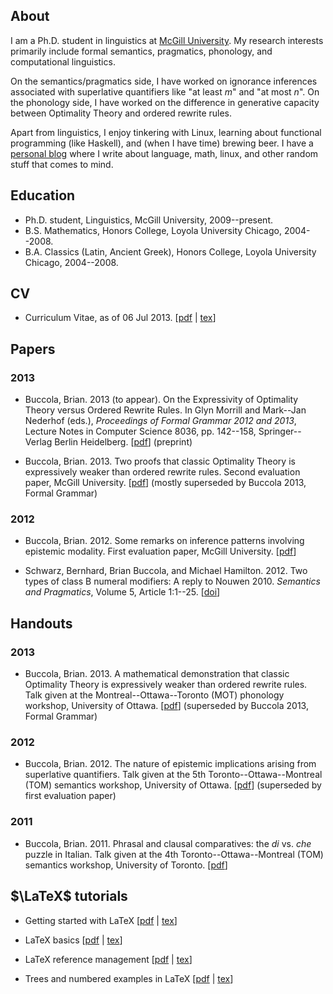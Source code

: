 About
-----

I am a Ph.D. student in linguistics at [McGill University][dept]. My research
interests primarily include formal semantics, pragmatics, phonology, and
computational linguistics.

On the semantics/pragmatics side, I have worked on ignorance inferences
associated with superlative quantifiers like "at least *m*" and "at most *n*".
On the phonology side, I have worked on the difference in generative capacity
between Optimality Theory and ordered rewrite rules.

Apart from linguistics, I enjoy tinkering with Linux, learning about functional
programming (like Haskell), and (when I have time) brewing beer. I have a
[personal blog][blog] where I write about language, math, linux, and other
random stuff that comes to mind.

[dept]: http://www.mcgill.ca/linguistics/ "McGill linguistics department"
[blog]: http://brianbuccola.github.io/ "Personal blog"


Education
---------

- Ph.D. student, Linguistics, McGill University, 2009--present.
- B.S. Mathematics, Honors College, Loyola University Chicago, 2004--2008.
- B.A. Classics (Latin, Ancient Greek), Honors College, Loyola University
  Chicago, 2004--2008.


CV
---

- Curriculum Vitae, as of 06 Jul 2013. [[pdf][cv-pdf] | [tex][cv-tex]]

[cv-pdf]:
    files/buccola-cv.pdf
    "Brian's CV"
[cv-tex]:
    https://github.com/brianbuccola/cv/raw/master/buccola-cv.tex
    "Brian's CV (source)"


Papers
------

### 2013

- Buccola, Brian. 2013 (to appear). On the Expressivity of Optimality Theory
  versus Ordered Rewrite Rules. In Glyn Morrill and Mark--Jan Nederhof (eds.),
  *Proceedings of Formal Grammar 2012 and 2013*, Lecture Notes in Computer
  Science 8036, pp. 142--158, Springer--Verlag Berlin Heidelberg.
  [[pdf][fg2013]] (preprint)

- Buccola, Brian. 2013. Two proofs that classic Optimality Theory is
  expressively weaker than ordered rewrite rules. Second evaluation paper,
  McGill University. [[pdf][eval2]] (mostly superseded by Buccola 2013, Formal
  Grammar)

### 2012

- Buccola, Brian. 2012. Some remarks on inference patterns involving epistemic
  modality. First evaluation paper, McGill University. [[pdf][eval1]]

- Schwarz, Bernhard, Brian Buccola, and Michael Hamilton.  2012. Two types of
  class B numeral modifiers: A reply to Nouwen 2010. *Semantics and
  Pragmatics*, Volume 5, Article 1:1--25. [[doi][semprag]]

[fg2013]:   files/buccola-fg2013.pdf            "Buccola 2013 (Formal Grammar)"
[eval2]:    files/buccola-eval2.pdf             "Second evaluation paper"
[eval1]:    files/buccola-eval1.pdf             "First evaluation paper"
[semprag]:  http://dx.doi.org/10.3765/sp.5.1    "Schwarz, Buccola, and Hamilton 2012"

Handouts
--------

### 2013

- Buccola, Brian. 2013. A mathematical demonstration that classic Optimality
  Theory is expressively weaker than ordered rewrite rules. Talk given at the
  Montreal--Ottawa--Toronto (MOT) phonology workshop, University of Ottawa.
  [[pdf][mot]] (superseded by Buccola 2013, Formal Grammar)

### 2012

- Buccola, Brian. 2012. The nature of epistemic implications arising from
  superlative quantifiers. Talk given at the 5th Toronto--Ottawa--Montreal
  (TOM) semantics workshop, University of Ottawa. [[pdf][tom5]] (superseded by
  first evaluation paper)

### 2011

- Buccola, Brian. 2011. Phrasal and clausal comparatives: the *di* vs. *che*
  puzzle in Italian. Talk given at the 4th Toronto--Ottawa--Montreal (TOM)
  semantics workshop, University of Toronto. [[pdf][tom4]]

[mot]:      files/buccola-mot.pdf               "MOT handout"
[tom5]:     files/buccola-tom5-handout.pdf      "TOM 5 handout"
[tom4]:     files/buccola-tom4-handout.pdf      "TOM 4 handout"


$\LaTeX$ tutorials
------------------

- Getting started with LaTeX [[pdf][gs-pdf] | [tex][gs-tex]]

- LaTeX basics [[pdf][bas-pdf] | [tex][bas-tex]]

- LaTeX reference management [[pdf][ref-pdf] | [tex][ref-tex]]

- Trees and numbered examples in LaTeX [[pdf][trees-pdf] | [tex][trees-tex]]

[gs-pdf]:
    https://github.com/brianbuccola/latex-tutorials/raw/master/latex-getting-started.pdf
    "Getting started with LaTeX"
[gs-tex]:
    https://github.com/brianbuccola/latex-tutorials/raw/master/latex-getting-started.tex
    "Getting started with LaTeX (source)"
[bas-pdf]:
    https://github.com/brianbuccola/latex-tutorials/raw/master/latex-basics.pdf
    "LaTeX basics"
[bas-tex]:
    https://github.com/brianbuccola/latex-tutorials/raw/master/latex-basics.tex
    "LaTeX basics (source)"
[ref-pdf]:
    https://github.com/brianbuccola/latex-tutorials/raw/master/latex-reference-mgmt.pdf
    "LaTeX reference management"
[ref-tex]:
    https://github.com/brianbuccola/latex-tutorials/raw/master/latex-reference-mgmt.tex
    "LaTeX reference management (source)"
[trees-pdf]:
    https://github.com/brianbuccola/latex-tutorials/raw/master/latex-trees.pdf
    "Trees and numbered examples in LaTeX"
[trees-tex]:
    https://github.com/brianbuccola/latex-tutorials/raw/master/latex-trees.tex
    "Trees and numbered examples in LaTeX (source)"
